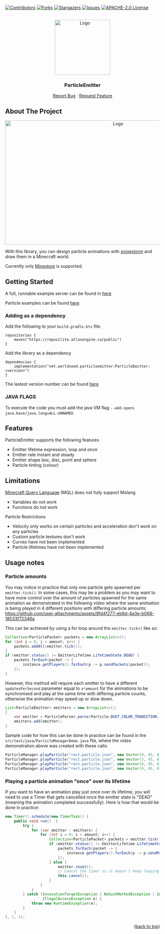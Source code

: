 <div id="top"></div>

<!-- PROJECT SHIELDS -->
<!--
*** I'm using markdown "reference style" links for readability.
*** Reference links are enclosed in brackets [ ] instead of parentheses ( ).
*** See the bottom of this document for the declaration of the reference variables
*** for contributors-url, forks-url, etc. This is an optional, concise syntax you may use.
*** https://www.markdownguide.org/basic-syntax/#reference-style-links
-->
[![Contributors][contributors-shield]][contributors-url]
[![Forks][forks-shield]][forks-url]
[![Stargazers][stars-shield]][stars-url]
[![Issues][issues-shield]][issues-url]
[![APACHE-2.0 License][license-shield]][license-url]

<!-- PROJECT LOGO -->
<br />
<div align="center">
  <a href="https://github.com/WorldSeedGames/ParticleEmitter">
    <img src=".github/icon.png" alt="Logo" width="180" height="180">
  </a>

<h3 align="center">ParticleEmitter</h3>
  <p align="center">
    <a href="https://github.com/WorldSeedGames/ParticleEmitter/issues">Report Bug</a>
    ·
    <a href="https://github.com/WorldSeedGames/ParticleEmitter/issues">Request Feature</a>
  </p>
</div>

<!-- ABOUT THE PROJECT -->
## About The Project
<div align="center">
  <a href="https://github.com/WorldSeedGames/ParticleEmitter">
    <img src=".github/demo.gif" alt="Logo" width="720" height="404">
  </a>
  </div>

With this library, you can design particle animations with [snowstorm](https://snowstorm.app/) and draw them in a Minecraft world.

Currently only [Minestom](https://github.com/Minestom/Minestom) is supported.

<!-- GETTING STARTED -->
## Getting Started

A full, runnable example server can be found in [here](https://github.com/WorldSeedGames/ParticleEmitter/blob/master/src/test/java/Demo.java)

Particle examples can be found [here](https://github.com/WorldSeedGames/ParticleEmitter/tree/master/src/test/resources/particles)

### Adding as a dependency

Add the following to your `build.gradle.kts` file:

```
repositories {
    maven("https://reposilite.atlasengine.ca/public")
}
```

Add the library as a dependency
```
dependencies {
    implementation("net.worldseed.particleemitter:ParticleEmitter:<version>")
}
```

The lastest version number can be found [here](https://reposilite.atlasengine.ca/#/public/net/worldseed/particleemitter/ParticleEmitter)

### JAVA FLAGS

To execute the code you must add the java VM flag `--add-opens java.base/java.lang=ALL-UNNAMED`.

## Features

ParticleEmitter supports the following features
- Emitter lifetime expression, loop and once
- Emitter rate instant and steady
- Emitter shape box, disc, point and sphere
- Particle tinting (colour)

## Limitations

[Minecraft Query Language](https://github.com/hollow-cube/common/tree/main/modules/mql) (MQL) does not fully support Molang
- Variables do not work
- Functions do not work

Particle Restrictions
- Velocity only works on certain particles and acceleration don't work on any particles
- Custom particle textures don't work
- Curves have not been implemented
- Particle lifetimes have not been implemented

## Usage notes

### Particle amounts
You may notice in practice that only one particle gets spawned per `emitter.tick()`. 
In some cases, this may be a problem as you may want to have more control over the amount of particles spawned for the same animation as demonstrated in the following video where the same animation is being played in 4 different positions with differing particle amounts:
https://github.com/user-attachments/assets/8fd4f277-eb8d-4a3e-b068-18533f72346a

This can be achieved by using a for loop around the `emitter.tick()` like so:
```java
Collection<ParticlePacket> packets = new ArrayList<>();
for (int i = 0; i < amount; i++) {
    packets.addAll(emitter.tick());
}
if (emitter.status() != EmitterLifetime.LifetimeState.DEAD) {
    packets.forEach(packet -> {
        instance.getPlayers().forEach(p -> p.sendPackets(packet));
    });
}
```
However, this method will require each emitter to have a different `updatesPerSecond` parameter equal to `x*amount` for the animations to be synchronised and play at the same time with differing particle counts, otherwise the animation may speed up or slow down.
```java
List<ParticleEmitter> emitters = new ArrayList<>();
{
    var emitter = ParticleParser.parse(Particle.DUST_COLOR_TRANSITION, 1000*amount, map);
    emitters.add(emitter);
}
```
Sample code for how this can be done in practice can be found in the `src/test/java/ParticleManagerDemo.java` file, where the video demonstration above was created with these calls:
```java
ParticleManager.playParticle("rect.particle.json", new Vector(0, 45, 0), 1, instanceContainer, false);
ParticleManager.playParticle("rect.particle.json", new Vector(3, 45, 0), 2, instanceContainer, false);
ParticleManager.playParticle("rect.particle.json", new Vector(6, 45, 0), 3, instanceContainer, false);
ParticleManager.playParticle("rect.particle.json", new Vector(9, 45, 0), 4, instanceContainer, false);
```

### Playing a particle animation "once" over its lifetime
If you want to have an animation play just once over its lifetime, you will need to use a Timer that gets cancelled once the emitter state is "DEAD" (meaning the animation completed successfully). Here is how that would be done in practice:

```java
new Timer().schedule(new TimerTask() {
    public void run()  {
        try {
            for (var emitter : emitters) {
                for (int i = 0; i < amount; i++) {
                    Collection<ParticlePacket> packets = emitter.tick();
                    if (emitter.status() != EmitterLifetime.LifetimeState.DEAD) {
                        packets.forEach(packet -> {
                            instance.getPlayers().forEach(p -> p.sendPackets(packet));
                        });
                    } else {
                        emitter.reset();
                        // Cancel the timer so it doesn't keep looping
                        this.cancel();
                    }
                }
            }
        } catch (InvocationTargetException | NoSuchMethodException | InstantiationException |
                 IllegalAccessException e) {
            throw new RuntimeException(e);
        }
    }
}, 1, 1);
```



<p align="right">(<a href="#top">back to top</a>)</p>

<!-- MARKDOWN LINKS & IMAGES -->
<!-- https://www.markdownguide.org/basic-syntax/#reference-style-links -->
[contributors-shield]: https://img.shields.io/github/contributors/WorldSeedGames/ParticleEmitter.svg?style=for-the-badge
[contributors-url]: https://github.com/WorldSeedGames/ParticleEmitter/graphs/contributors
[forks-shield]: https://img.shields.io/github/forks/WorldSeedGames/ParticleEmitter.svg?style=for-the-badge
[forks-url]: https://github.com/othneildrew/Best-README-Template/network/members
[stars-shield]: https://img.shields.io/github/stars/WorldSeedGames/ParticleEmitter.svg?style=for-the-badge
[stars-url]: https://github.com/WorldSeedGames/ParticleEmitter/stargazers
[issues-shield]: https://img.shields.io/github/issues/WorldSeedGames/ParticleEmitter.svg?style=for-the-badge
[issues-url]: https://github.com/WorldSeedGames/ParticleEmitter/issues
[license-shield]: https://img.shields.io/github/license/WorldSeedGames/ParticleEmitter?style=for-the-badge
[license-url]: https://github.com/WorldSeedGames/ParticleEmitter/blob/master/LICENSE
